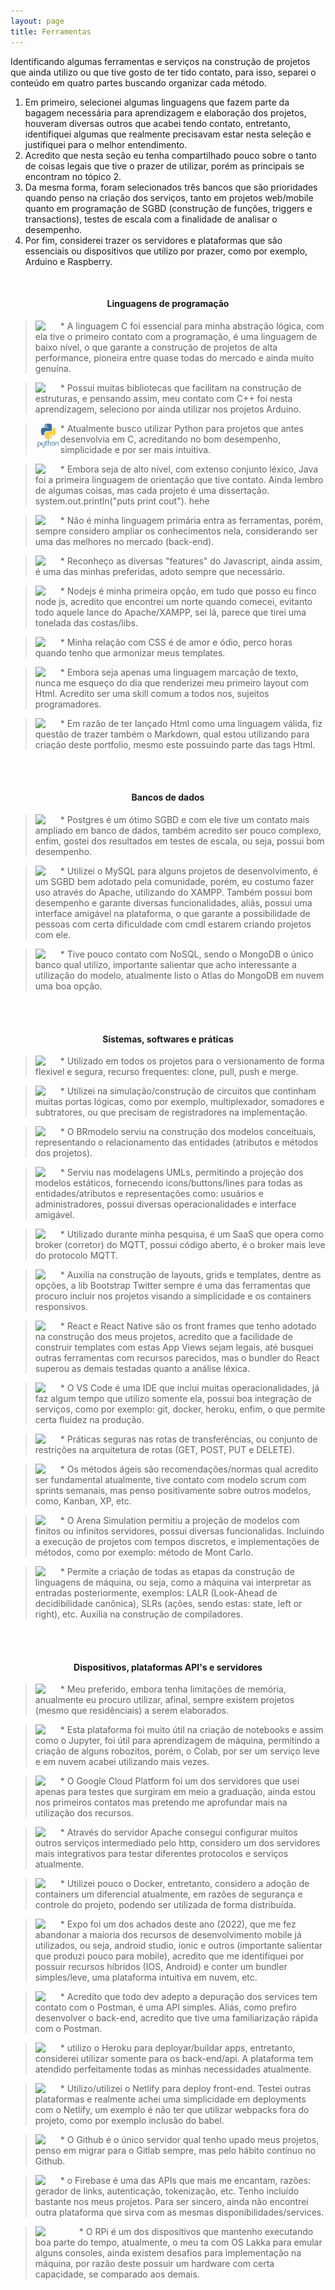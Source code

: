 ```yaml
---
layout: page
title: Ferramentas
---
```


Identificando algumas ferramentas e serviços na construção de projetos que ainda utilizo ou que tive gosto de ter tido contato, para isso, separei o conteúdo em quatro partes buscando organizar cada método. 

1. Em primeiro, selecionei algumas linguagens que fazem parte da bagagem necessária para aprendizagem e elaboração dos projetos, houveram diversas outros que acabei tendo contato, entretanto, identifiquei algumas que realmente precisavam estar nesta seleção e justifiquei para o melhor entendimento. 
2. Acredito que nesta seção eu tenha compartilhado pouco sobre o tanto de coisas legais que tive o prazer de utilizar, porém as principais se encontram no tópico 2.
3. Da mesma forma, foram selecionados três bancos que são prioridades quando penso na criação dos serviços, tanto em projetos web/mobile quanto em programação de SGBD (construção de funções, triggers e transactions), testes de escala com a finalidade de analisar o desempenho. 
4. Por fim, considerei trazer os servidores e plataformas que são essenciais ou dispositivos que utilizo por prazer, como por exemplo, Arduino e Raspberry.      

<br>

<center><h4 class="masthead-title"> Linguagens de programação </h4></center>

>  <img src="https://upload.wikimedia.org/wikipedia/commons/1/18/C_Programming_Language.svg" width="40" style="float:left;">
 > *   A linguagem C foi essencial para minha abstração lógica, com ela tive o primeiro contato com a programação, é uma linguagem de baixo nível, o que garante a construção de projetos de alta performance, pioneira entre quase todas do mercado e ainda muito genuína.

>  <img  src="https://upload.wikimedia.org/wikipedia/commons/thumb/1/18/ISO_C%2B%2B_Logo.svg/1822px-ISO_C%2B%2B_Logo.svg.png" width="40" style="float:left;">
>* Possui muitas bibliotecas que facilitam na construção de estruturas, e pensando assim, meu contato com C++ foi nesta aprendizagem, seleciono por ainda utilizar nos projetos Arduino.

> <img src="https://raw.githubusercontent.com/devicons/devicon/master/icons/python/python-original-wordmark.svg" width="40" style="float:left;">
>* Atualmente busco utilizar Python para projetos que antes desenvolvia em C, acreditando no bom desempenho, simplicidade e por ser mais intuitiva.

> <img src="https://i.pinimg.com/originals/e9/94/61/e99461fdd5b3db8bdb3081d8acf5e524.png" width="40" style="float:left;"> 
>* Embora seja de alto nível, com extenso conjunto léxico, Java foi a primeira linguagem de orientação que tive contato. Ainda lembro de algumas coisas, mas cada projeto é uma dissertação. system.out.println("puts print cout"). hehe 

> <img src="https://upload.wikimedia.org/wikipedia/commons/thumb/2/27/PHP-logo.svg/2560px-PHP-logo.svg.png" width="40" style="float:left;">
>* Não é minha linguagem primária entra as ferramentas, porém, sempre considero ampliar os conhecimentos nela, considerando ser uma das melhores no mercado (back-end).

> <img src="https://upload.wikimedia.org/wikipedia/commons/thumb/9/99/Unofficial_JavaScript_logo_2.svg/800px-Unofficial_JavaScript_logo_2.svg.png" width="40" style="float:left;">
>* Reconheço as diversas "features" do Javascript, ainda assim, é uma das minhas preferidas, adoto sempre que necessário. 

> <img src="https://logospng.org/wp-content/uploads/node-js.png" width="40" style="float:left;"> 
>* Nodejs é minha primeira opção, em tudo que posso eu finco node js, acredito que encontrei um norte quando comecei, evitanto todo aquele lance do Apache/XAMPP, sei lá, parece que tirei uma tonelada das costas/libs.

> <img src="https://wikiimg.tojsiabtv.com/wikipedia/commons/thumb/d/d5/CSS3_logo_and_wordmark.svg/1200px-CSS3_logo_and_wordmark.svg.png" width="40" style="float:left;"> 
>* Minha relação com CSS é de amor e ódio, perco horas quando tenho que armonizar meus templates.

> <img src="https://w7.pngwing.com/pngs/201/90/png-transparent-logo-html-html5.png" width="40" style="float:left;"> 
>* Embora seja apenas uma linguagem marcação de texto, nunca me esqueço do dia que renderizei meu primeiro layout com Html. Acredito ser uma skill comum a todos nos, sujeitos programadores.

> <img src="https://upload.wikimedia.org/wikipedia/commons/thumb/4/48/Markdown-mark.svg/1200px-Markdown-mark.svg.png" width="40" style="float:left;"> 
>* Em razão de ter lançado Html como uma linguagem válida, fiz questão de trazer também o Markdown, qual estou utilizando para criação deste portfolio, mesmo este possuindo parte das tags Html.

<br><br>

<center><h4 class="masthead-title"> Bancos de dados </h4></center>

> <img src="https://w7.pngwing.com/pngs/559/367/png-transparent-postgresql-object-relational-database-oracle-database-freebsd-icon-text-logo-head.png" width="40" style="float:left;"> 
>* Postgres é um ótimo SGBD e com ele tive um contato mais ampliado em banco de dados, também acredito ser pouco complexo, enfim, gostei dos resultados em testes de escala, ou seja, possui bom desempenho. 

> <img src="https://e7.pngegg.com/pngimages/747/798/png-clipart-mysql-mysql.png" width="40" style="float:left;"> 
>* Utilizei o MySQL para alguns projetos de desenvolvimento, é um SGBD bem adotado pela comunidade, porém, eu costumo fazer uso através do Apache, utilizando do XAMPP. Também possui bom desempenho e garante diversas funcionalidades, aliás, possui uma interface amigável na plataforma, o que garante a possibilidade de pessoas com certa dificuldade com cmdl estarem criando projetos com ele. 

> <img src="https://infinapps.com/wp-content/uploads/2018/10/mongodb-logo.png" width="40" style="float:left;"> 
>* Tive pouco contato com NoSQL, sendo o MongoDB o único banco qual utilizo, importante salientar que acho interessante a utilização do modelo, atualmente listo o Atlas do MongoDB em nuvem uma boa opção.

<br><br>

<center><h4 class="masthead-title"> Sistemas, softwares e práticas </h4></center>


> <img src="https://upload.wikimedia.org/wikipedia/commons/thumb/e/e0/Git-logo.svg/1200px-Git-logo.svg.png" width="40" style="float:left;">  
>* Utilizado em todos os projetos para o versionamento de forma flexivel e segura, recurso frequentes: clone, pull, push e merge.

> <img src="https://encrypted-tbn0.gstatic.com/images?q=tbn:ANd9GcTNRGxlOb_vsbJSLXMe9WMVWVBkCdYLhcjbVhLWRo44IKzLuz63ryZiiuWNPCZSNXa2hfc&usqp=CAU" width="40" style="float:left;"> 
>* Utilizei na simulação/construção de circuitos que continham muitas portas lógicas, como por exemplo, multiplexador, somadores e subtratores, ou que precisam de registradores na implementação.

> <img src="https://www.zigg.com.br/media/cache/1e/a2/1ea2a29278d9b611422b2e3cc7bd2e76.jpg" width="40" style="float:left;"> 
>* O BRmodelo serviu na construção dos modelos conceituais, representando o relacionamento das entidades (atributos e métodos dos projetos). 

> <img src="https://osbsoftware.com.br/upload/produto/AstahProfessional-produto-ChangeVisionInc.png" width="40" style="float:left;"> 
>* Serviu nas modelagens UMLs, permitindo a projeção dos modelos estáticos, fornecendo icons/buttons/lines para todas as entidades/atributos e representações como: usuários e administradores, possui diversas operacionalidades e interface amigável.

> <img src="https://repository-images.githubusercontent.com/53614190/b11dd480-90b3-11eb-903d-8c48f62e3172" width="40" style="float:left;"> 
>* Utilizado durante minha pesquisa, é um SaaS que opera como broker (corretor) do MQTT, possui código aberto, é o broker mais leve do protocolo MQTT.

> <img src="https://getbootstrap.com/docs/5.1/assets/brand/bootstrap-social-logo.png" width="40" style="float:left;"> 
>* Auxilia na construção de layouts, grids e templates, dentre as opções, a lib Bootstrap Twitter sempre é uma das ferramentas que procuro incluir nos projetos visando a simplicidade e os containers responsivos.

> <img src="https://upload.wikimedia.org/wikipedia/commons/thumb/a/a7/React-icon.svg/2300px-React-icon.svg.png" width="40" style="float:left;"> 
>* React e React Native são os front frames que tenho adotado na construção dos meus projetos, acredito que a facilidade de construir templates com estas App Views sejam legais, até busquei outras ferramentas com recursos parecidos, mas o bundler do React superou as demais testadas quanto a análise léxica.

> <img src="https://upload.wikimedia.org/wikipedia/commons/thumb/2/2d/Visual_Studio_Code_1.18_icon.svg/482px-Visual_Studio_Code_1.18_icon.svg.png" width="40" style="float:left;"> 
>* O VS Code é uma IDE que inclui muitas operacionalidades, já faz algum tempo que utilizo somente ela, possui boa integração de serviços, como por exemplo: git, docker, heroku, enfim, o que permite certa fluidez na produção.   

> <img src="https://deviniciative.files.wordpress.com/2019/06/1-uhzoof1etgckn9_xisst4w.png" width="40" style="float:left;">  
>* Práticas seguras nas rotas de transferências, ou conjunto de restrições na arquitetura de rotas (GET, POST, PUT e DELETE). 

> <img src="https://taverna.devall.com.br/uploads/default/original/1X/f54d72452c81eccf0f671908d6863135e035779d.png" width="40" style="float:left;"> 
>* Os métodos ágeis são recomendações/normas qual acredito ser fundamental atualmente, tive contato com modelo scrum com sprints semanais, mas penso positivamente sobre outros modelos, como, Kanban, XP, etc.

> <img src="https://images.g2crowd.com/uploads/product/image/social_landscape/social_landscape_edfc61b932306ebce1b6fb95658ace74/arena-simulation.png" width="40" style="float:left;"> 
>* O Arena Simulation permitiu a projeção de modelos com finitos ou infinitos servidores, possui diversas funcionalidas. Incluindo a execução de projetos com tempos discretos, e implementações de métodos, como por exemplo: método de Mont Carlo.

> <img src="https://encrypted-tbn0.gstatic.com/images?q=tbn:ANd9GcQPHbSW4nVrNJbWL49Z8wZoILztaDf3IcEfwFNV0alvhib3lYAnj6cuS2nGFMMCaIp-&usqp=CAU" width="40" style="float:left;"> 
>* Permite a criação de todas as etapas da construção de linguagens de máquina, ou seja, como a máquina vai interpretar as entradas posteriormente, exemplos: LALR (Look-Ahead de decidibilidade canônica), SLRs (ações, sendo estas: state, left or right), etc. Auxilia na construção de compiladores. 

<br><br>


<center><h4 class="masthead-title"> Dispositivos, plataformas API's e servidores </h4></center>

> <img src="https://upload.wikimedia.org/wikipedia/commons/thumb/8/87/Arduino_Logo.svg/2560px-Arduino_Logo.svg.png" width="40" style="float:left;"> 
>* Meu preferido, embora tenha limitações de memória, anualmente eu procuro utilizar, afinal, sempre existem projetos (mesmo que residênciais) a serem elaborados. 


> <img src="https://colab.research.google.com/img/colab_favicon_256px.png" width="40" style="float:left;"> 
>* Esta plataforma foi muito útil na criação de notebooks e assim como o Jupyter, foi útil para aprendizagem de máquina, permitindo a criação de alguns robozitos, porém, o Colab, por ser um serviço leve e em nuvem acabei utilizando mais vezes.

> <img src="https://seeklogo.com/images/G/google-cloud-logo-ADE788217F-seeklogo.com.png" width="40" style="float:left;"> 
>* O Google Cloud Platform foi um dos servidores que usei apenas para testes que surgiram em meio a graduação, ainda estou nos primeiros contatos mas pretendo me aprofundar mais na utilização dos recursos.

> <img src="https://upload.wikimedia.org/wikipedia/commons/thumb/1/10/Apache_HTTP_server_logo_%282019-present%29.svg/1200px-Apache_HTTP_server_logo_%282019-present%29.svg.png" width="40" style="float:left;"> 
>* Através do servidor Apache consegui configurar muitos outros serviços intermediado pelo http, considero um dos servidores mais integrativos para testar diferentes protocolos e serviços atualmente.

> <img src="https://user-images.githubusercontent.com/51785898/91357841-3fea0c00-e7c8-11ea-91de-947891a2dec6.png" width="40" style="float:left;"> 
>* Utilizei pouco o Docker, entretanto, considero a adoção de containers um diferencial atualmente, em razões de segurança e controle do projeto, podendo ser utilizada de forma distribuída.


> <img src="https://play-lh.googleusercontent.com/algsmuhitlyCU_Yy3IU7-7KYIhCBwx5UJG4Bln-hygBjjlUVCiGo1y8W5JNqYm9WW3s" width="40" style="float:left;"> 
>* Expo foi um dos achados deste ano (2022), que me fez abandonar a maioria dos recursos de desenvolvimento mobile já utilizados, ou seja, android studio, ionic e outros (importante salientar que produzi pouco para mobile), acredito que me identifiquei por possuir recursos híbridos (IOS, Android) e conter um bundler simples/leve, uma plataforma intuitiva em nuvem, etc.

> <img src="https://encrypted-tbn0.gstatic.com/images?q=tbn:ANd9GcQsUFUEH_OdCUK7CLOHJo1zQjwGpn53tq9glV4H2Bm5qLdbXMGdLbAxV054XkQsFIr1-S4&usqp=CAU" width="40" style="float:left;"> 
>* Acredito que todo dev adepto a depuração dos services tem contato com o Postman, é uma API simples. Aliás, como prefiro desenvolver o back-end, acredito que tive uma familiarização rápida com o Postman.

> <img src="https://res.cloudinary.com/practicaldev/image/fetch/s--lrfDQ0H1--/c_fill,f_auto,fl_progressive,h_320,q_auto,w_320/https://dev-to-uploads.s3.amazonaws.com/uploads/organization/profile_image/123/38b10714-65da-4f1d-88ae-e9b28c1d7a5e.png" width="40" style="float:left;"> 
>* utilizo o Heroku para deployar/buildar apps, entretanto, considerei utilizar somente para os back-end/api. A plataforma tem atendido perfeitamente todas as minhas necessidades atualmente. 

> <img src="https://seeklogo.com/images/N/netlify-logo-BD8F8A77E2-seeklogo.com.png" width="40" style="float:left;"> 
>* Utilizo/utilizei o Netlify para deploy front-end. Testei outras plataformas e realmente achei uma simplicidade em deployments com o Netlify, um exemplo é não ter que utilizar webpacks fora do projeto, como por exemplo inclusão do babel.

> <img src="https://cdn-icons-png.flaticon.com/512/5968/5968866.png" width="40" style="float:left;"> 
>* O Github é o único servidor qual tenho upado meus projetos, penso em migrar para o Gitlab sempre, mas pelo hábito contínuo no Github.

> <img src="https://firebase.google.com/static/downloads/brand-guidelines/PNG/logo-vertical.png?hl=pt-br" width="40" style="float:left;"> 
>* o Firebase é uma das APIs que mais me encantam, razões: gerador de links, autenticação, tokenização, etc. Tenho incluído bastante nos meus projetos. Para ser sincero, ainda não encontrei outra plataforma que sirva com as mesmas disponibilidades/services. 

> <img src="https://phabi.ch/wp-content/uploads/2020/02/raspberry-logo.png" width="70" style="float:left;"> 
>* O RPi é um dos dispositivos que mantenho executando boa parte do tempo, atualmente, o meu ta com OS Lakka para emular alguns consoles, ainda existem desafios para implementação na máquina, por razão deste possuir um hardware com certa capacidade, se comparado aos demais. 